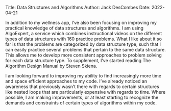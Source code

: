Title: Data Structures and Algorithms
Author: Jack DesCombes
Date: 2022-04-21

In addition to my wellness app, I’ve also been focusing on improving my practical knowledge of data structures and algorithms. I am using AlgoExpert, a service which combines instructional videos on the different types of data structures with 160 practice problems. What I like about it so far is that the problems are categorized by data structure type, such that I can easily practice several problems that pertain to the same data structure. This allows me to develop more consistent approaches to problem solving for each data structure type. To supplement, I’ve started reading The Algorithm Design Manual by Steven Skiena. 

I am looking forward to improving my ability to find increasingly more time and space efficient approaches to my code. I’ve already noticed an awareness that previously wasn’t there with regards to certain structures like nested loops that are particularly expensive with regards to time. Where possible, I am making improvements, or at least starting to recognize the demands and constraints of certain types of algorithms within my code. 

